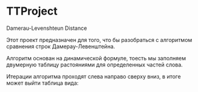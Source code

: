 # TTProject
Damerau-Levenshteun Distance

Этот проект предназначен для того, что бы разобраться с алгоритмом сравнения строк Дамерау-Левенштейна.

Алгоритм основан на динамической формуле, тоесть мы заполняем двумерную таблицу растояниями для определенных частей слова.

Итерации алгоритма проходят слева направо сверху вниз, в итоге может выйти таблица вида: 
